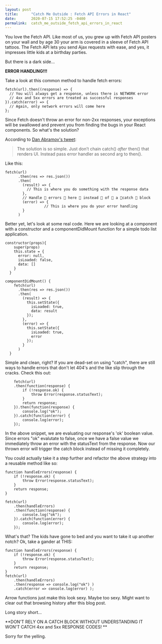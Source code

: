 ```yaml
---
layout: post
title:      "Catch Me Outside : Fetch API Errors in React"
date:       2020-07-15 17:52:25 -0400
permalink:  catch_me_outside_fetch_api_errors_in_react
---
```


You love the Fetch API.  Like most of us, you grew up with Fetch API posters on your wall and by age 30 your arm is covered in a sleeve of Fetch API tattoos.  The Fetch API lets you send Ajax requests with ease, and yes, it impresses little kids at a birthday parties.  

But there is a dark side...

**ERROR HANDLING!!!**

Take a look at this common method to handle fetch errors:

```
fetch(url).then((response) => {
  // You will always get a response, unless there is NETWORK error
  // 4xx and 5xx errors are treated as successful responses
}).catch(error) => {
  // Again, only network errors will come here
};
```

Since Fetch doesn't throw an error for non-2xx responses, your exceptions will be swallowed and prevent you from finding the bugs in your React components.  So what's the solution?  

According to [Dan Abramov's tweet](https://twitter.com/dan_abramov/status/770914221638942720?lang=en):

> The solution is so simple. Just don’t chain catch() *after* then() that renders UI. Instead pass error handler as second arg to then().


Like this:
```
fetch(url)
      .then(res => res.json())
      .then(
        (result) => {
          // This is where you do something with the response data
        },
        // Handle 👏 errors 👏 here 👏 instead 👏 of 👏 a 👏catch 👏 block
        (error) => {
				  // This is where you do your error handling
        }
      )
```


Better yet, let's look at some real code.  Here we are looking at a component with a constructor and a componentDidMount function for a simple todo list application.

```
constructor(props){
    super(props)
    this.state = {
      error: null,
      isLoaded: false,
      data: []
    }
  }
	
componentDidMount() {
    fetch(url)
      .then(res => res.json())
      .then(
        (result) => {
          this.setState({
            isLoaded: true,
            data: result
          });
        },
        (error) => {
          this.setState({
            isLoaded: true,
            error
          });
        }
      )
  }	
```
	
	
Simple and clean, right?  If you are dead-set on using "catch", there are still ways to handle errors that don't let 404's and the like slip through the cracks.  Check this out:

```
	fetch(url)
    .then(function(response) {
        if (!response.ok) {
            throw Error(response.statusText);
        }
        return response;
    }).then(function(response) {
        console.log("ok");
    }).catch(function(error) {
        console.log(error);
    });	
```
		
In the above snippet, we are evaluating our response's 'ok' boolean value.  Since errors "ok" evalutate to false, once we have a false value we immediately throw an error with the statusText from the response.  Now our thrown error will trigger the catch block instead of missing it completely.

You could actually take it a step further and refactor the above strategy into a reusable method like so:

```
function handleErrors(response) {
    if (!response.ok) {
        throw Error(response.statusText);
    }
    return response;
}

fetch(url)
    .then(handleErrors)
    .then(function(response) {
        console.log("ok");
    }).catch(function(error) {
        console.log(error);
    });
```

What's that?  The kids have gone to bed and you want to take it up another notch?  Ok, take a gander at THIS:

```
function handleErrors(response) {
    if (!response.ok) {
        throw Error(response.statusText);
    }
    return response;
}
fetch(url)
    .then(handleErrors)
    .then(response => console.log("ok") )
    .catch(error => console.log(error) );
```

Arrow functions just make this look sexy.  Maybe too sexy.  Might want to clear out that browsing history after this blog post.

Long story short...

**DON'T RELY ON A CATCH BLOCK WITHOUT UNDERSTANDING IT WON'T CATCH 4xx and 5xx RESPONSE CODES! ** 

Sorry for the yelling.

		





